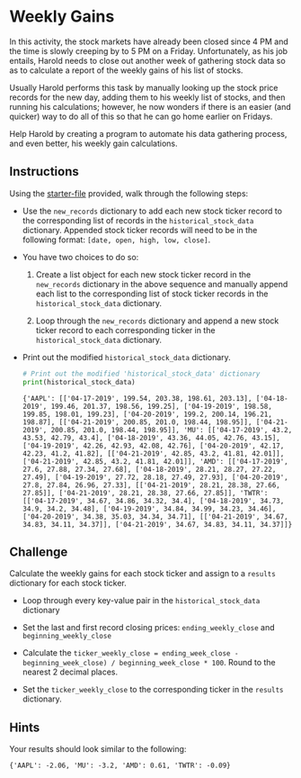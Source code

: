 # Weekly Gains

In this activity, the stock markets have already been closed since 4 PM and the time is slowly creeping by to 5 PM on a Friday. Unfortunately, as his job entails, Harold needs to close out another week of gathering stock data so as to calculate a report of the weekly gains of his list of stocks.

Usually Harold performs this task by manually looking up the stock price records for the new day, adding them to his weekly list of stocks, and then running his calculations; however, he now wonders if there is an easier (and quicker) way to do all of this so that he can go home earlier on Fridays.

Help Harold by creating a program to automate his data gathering process, and even better, his weekly gain calculations.

## Instructions

Using the [starter-file](Unsolved/Core/weekly_gains.py) provided, walk through the following steps:

  * Use the `new_records` dictionary to add each new stock ticker record to the corresponding list of records in the `historical_stock_data` dictionary. Appended stock ticker records will need to be in the following format: `[date, open, high, low, close]`.

  * You have two choices to do so:

    1. Create a list object for each new stock ticker record in the `new_records` dictionary in the above sequence and manually append each list to the corresponding list of stock ticker records in the `historical_stock_data` dictionary.

    2. Loop through the `new_records` dictionary and append a new stock ticker record to each corresponding ticker in the `historical_stock_data` dictionary.

  * Print out the modified `historical_stock_data` dictionary.

    ```python
    # Print out the modified 'historical_stock_data' dictionary
    print(historical_stock_data)
    ```

    ```
    {'AAPL': [['04-17-2019', 199.54, 203.38, 198.61, 203.13], ['04-18-2019', 199.46, 201.37, 198.56, 199.25], ['04-19-2019', 198.58, 199.85, 198.01, 199.23], ['04-20-2019', 199.2, 200.14, 196.21, 198.87], [['04-21-2019', 200.85, 201.0, 198.44, 198.95]], ['04-21-2019', 200.85, 201.0, 198.44, 198.95]], 'MU': [['04-17-2019', 43.2, 43.53, 42.79, 43.4], ['04-18-2019', 43.36, 44.05, 42.76, 43.15], ['04-19-2019', 42.26, 42.93, 42.08, 42.76], ['04-20-2019', 42.17, 42.23, 41.2, 41.82], [['04-21-2019', 42.85, 43.2, 41.81, 42.01]], ['04-21-2019', 42.85, 43.2, 41.81, 42.01]], 'AMD': [['04-17-2019', 27.6, 27.88, 27.34, 27.68], ['04-18-2019', 28.21, 28.27, 27.22, 27.49], ['04-19-2019', 27.72, 28.18, 27.49, 27.93], ['04-20-2019', 27.8, 27.84, 26.96, 27.33], [['04-21-2019', 28.21, 28.38, 27.66, 27.85]], ['04-21-2019', 28.21, 28.38, 27.66, 27.85]], 'TWTR': [['04-17-2019', 34.67, 34.86, 34.32, 34.4], ['04-18-2019', 34.73, 34.9, 34.2, 34.48], ['04-19-2019', 34.84, 34.99, 34.23, 34.46], ['04-20-2019', 34.38, 35.03, 34.34, 34.71], [['04-21-2019', 34.67, 34.83, 34.11, 34.37]], ['04-21-2019', 34.67, 34.83, 34.11, 34.37]]}
    ```

## Challenge

Calculate the weekly gains for each stock ticker and assign to a `results` dictionary for each stock ticker.

  * Loop through every key-value pair in the `historical_stock_data` dictionary

  * Set the last and first record closing prices: `ending_weekly_close` and `beginning_weekly_close`

  * Calculate the `ticker_weekly_close = ending_week_close - beginning_week_close) / beginning_week_close * 100`. Round to the nearest 2 decimal places.

  * Set the `ticker_weekly_close` to the corresponding ticker in the `results` dictionary.

## Hints

Your results should look similar to the following:

  ```
  {'AAPL': -2.06, 'MU': -3.2, 'AMD': 0.61, 'TWTR': -0.09}
  ```

